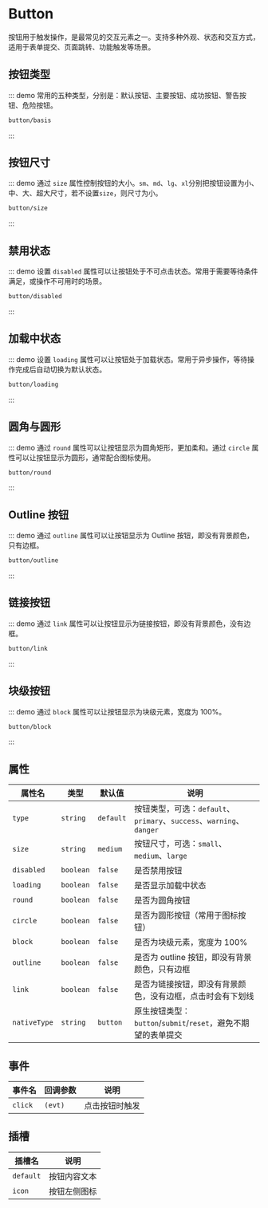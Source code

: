 # Button

按钮用于触发操作，是最常见的交互元素之一。支持多种外观、状态和交互方式，适用于表单提交、页面跳转、功能触发等场景。

## 按钮类型

::: demo 常用的五种类型，分别是：默认按钮、主要按钮、成功按钮、警告按钮、危险按钮。

```html
button/basis
```

:::

## 按钮尺寸

::: demo 通过 `size` 属性控制按钮的大小。`sm`、`md`、`lg`、`xl`分别把按钮设置为小、中、大、超大尺寸，若不设置`size`，则尺寸为小。

```html
button/size
```

:::

## 禁用状态

::: demo 设置 `disabled` 属性可以让按钮处于不可点击状态。常用于需要等待条件满足，或操作不可用时的场景。

```html
button/disabled
```

:::

## 加载中状态

::: demo 设置 `loading` 属性可以让按钮处于加载状态。常用于异步操作，等待操作完成后自动切换为默认状态。

```html
button/loading
```

:::

## 圆角与圆形

::: demo 通过 `round` 属性可以让按钮显示为圆角矩形，更加柔和。通过 `circle` 属性可以让按钮显示为圆形，通常配合图标使用。

```html
button/round
```

:::

## Outline 按钮

::: demo 通过 `outline` 属性可以让按钮显示为 Outline 按钮，即没有背景颜色，只有边框。

```html
button/outline
```

:::

## 链接按钮

::: demo 通过 `link` 属性可以让按钮显示为链接按钮，即没有背景颜色，没有边框。

```html
button/link
```

:::

## 块级按钮

::: demo 通过 `block` 属性可以让按钮显示为块级元素，宽度为 100%。

```html
button/block
```

:::

## 属性

<div class="md-cols" style="--col-1:120px; --col-2:140px; --col-3:120px; --col-4:auto;">

| 属性名     | 类型      | 默认值    | 说明                                                                 |
| ---------- | --------- | --------- | -------------------------------------------------------------------- |
| `type`     | `string`  | `default` | 按钮类型，可选：`default`、`primary`、`success`、`warning`、`danger` |
| `size`     | `string`  | `medium`  | 按钮尺寸，可选：`small`、`medium`、`large`                           |
| `disabled` | `boolean` | `false`   | 是否禁用按钮                                                         |
| `loading`  | `boolean` | `false`   | 是否显示加载中状态                                                   |
| `round`    | `boolean` | `false`   | 是否为圆角按钮                                                       |
| `circle`   | `boolean` | `false`   | 是否为圆形按钮（常用于图标按钮）                                     |
| `block`    | `boolean` | `false`   | 是否为块级元素，宽度为 100%                                          |
| `outline`  | `boolean` | `false`   | 是否为 outline 按钮，即没有背景颜色，只有边框                        |
| `link`     | `boolean` | `false`   | 是否为链接按钮，即没有背景颜色，没有边框，点击时会有下划线           |
| `nativeType` | `string` | `button`  | 原生按钮类型：`button`/`submit`/`reset`，避免不期望的表单提交        |

</div>

## 事件

<div class="md-cols" style="--col-1:120px; --col-2:200px; --col-3:auto;">

| 事件名  | 回调参数 | 说明           |
| ------- | -------- | -------------- |
| `click` | `(evt)`  | 点击按钮时触发 |

</div>

## 插槽

<div class="md-cols" style="--col-1:120px; --col-2:auto;">

| 插槽名    | 说明         |
| --------- | ------------ |
| `default` | 按钮内容文本 |
| `icon`    | 按钮左侧图标 |

</div>
